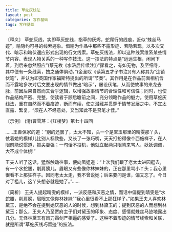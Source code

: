 ```yaml
---
title: 草蛇灰线法
layout: post
categories: 写作基础
tags: 写作基础
---
```


〔释义〕 草蛇灰线，实即草灰蛇线，指草的灰烬，蛇爬行的线痕，近似“蛛丝马迹”，喻隐约可寻的线索迹象。借喻为作品中那些不露形迹、若隐若现，以多次交代、暗示和暗伏遥应形式出现的行文线索。草蛇灰线法，即以这种线索维系某些情节内容、表现人物关系的一种写作技法。这一技法的特点是“远远生根，闲闲下着，到后来忽然照应”(蔡元枚《水浒后传续注》)“骤看之，有如无物，及至细寻，其中便有一条线索，拽之通体俱动。”(金圣叹《读第五才子书注》)有人称其为“连锁伏笔”，并认为即英国作家福斯特提出的所谓“节奏”。其作用是在作品前面相机含而不露地多次对后文要出现的情节做出“暗示”，屡设伏笔，从而使故事的来龙去脉，前因后果自然而又合乎逻辑，以增强故事情节的合理性和可信性；同时，也使作品结构严密、完整，使读者于顾后瞻前之间，充分领略作品的魅力。使用草蛇灰线法，重在自然而不着痕迹，断而有续，使之潜藏并贯穿于情节发展之中，不宜太直露、繁复，“须在人不经意处，又当知此不是赘笔才佳。”

〔示例〕 (清)曹雪芹：《红楼梦》第七十四回

……王善保家的道：“别的还罢了，太太不知，头一个是宝玉那里的晴雯那丫头，仗着她的模样儿比别人标致些，又长了一张巧嘴，天天打扮得像个西施样子，在人眼前能说惯道，抓尖耍强；一句话不投机，他就立起两只眼睛来骂人，妖妖调调，大不成个体统!”

王夫人听了这话，猛然触动往事，便向凤姐道：“上次我们跟了老太太进园逛去，有一个水蛇腰，削肩膀儿，眉眼又有些像你林妹妹的，正在那里骂小丫头；我心里很看不上那狂样子。因同老太太走，我不曾说她；后来要问是谁，偏又忘了。今日对了槛儿，这丫头想必就是她了。”……

〔简析〕 王夫人提起晴雯的模样，一派反感和厌恶之情，而话中偏提到晴雯是“水蛇腰，削肩膀，眉眼又像你林妹妹”“我心里很看不上那狂样子。”如果王夫人喜欢林黛玉，是绝不会在提到她厌恶的人的时候，想到林黛玉的；提到厌恶的人而想到林黛玉；那么，王夫人乃至贾府主子们对黛玉的印象、态度、感情就蛛丝马迹地露出几分。无怪林黛玉有风刀霜剑严相逼的感受了。这种不着形迹的情节线索和关联，就是所谓“草蛇灰线巧留迹”的技法。 